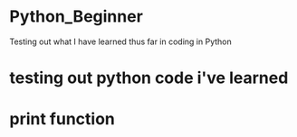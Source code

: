 # Python_Beginner
Testing out what I have learned thus far in coding in Python
# testing out python code i've learned 
# print function


